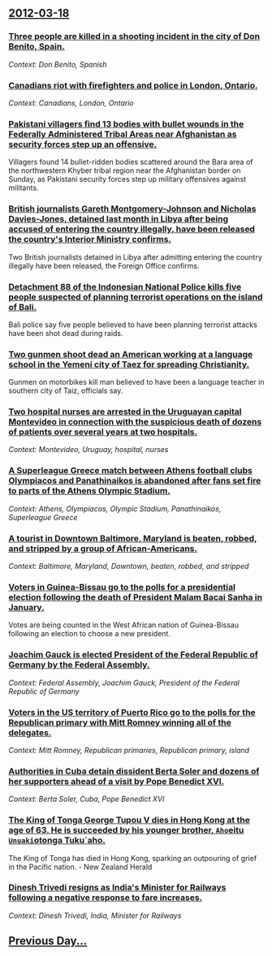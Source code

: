 ## [2012-03-18](/news/2012/03/18/index.md)

### [Three people are killed in a shooting incident in the city of Don Benito, Spain. ](/news/2012/03/18/three-people-are-killed-in-a-shooting-incident-in-the-city-of-don-benito-spain.md)
_Context: Don Benito, Spanish_

### [Canadians riot with firefighters and police in London, Ontario. ](/news/2012/03/18/canadians-riot-with-firefighters-and-police-in-london-ontario.md)
_Context: Canadians, London, Ontario_

### [Pakistani villagers find 13 bodies with bullet wounds in the Federally Administered Tribal Areas near Afghanistan as security forces step up an offensive. ](/news/2012/03/18/pakistani-villagers-find-13-bodies-with-bullet-wounds-in-the-federally-administered-tribal-areas-near-afghanistan-as-security-forces-step-up.md)
Villagers found 14 bullet-ridden bodies scattered around the Bara area of the northwestern Khyber tribal region near the Afghanistan border on Sunday, as Pakistani security forces step up military offensives against militants.

### [British journalists Gareth Montgomery-Johnson and Nicholas Davies-Jones, detained last month in Libya after being accused of entering the country illegally, have been released the country's Interior Ministry confirms. ](/news/2012/03/18/british-journalists-gareth-montgomery-johnson-and-nicholas-davies-jones-detained-last-month-in-libya-after-being-accused-of-entering-the-co.md)
Two British journalists detained in Libya after admitting entering the country illegally have been released, the Foreign Office confirms.

### [Detachment 88 of the Indonesian National Police kills five people suspected of planning terrorist operations on the island of Bali. ](/news/2012/03/18/detachment-88-of-the-indonesian-national-police-kills-five-people-suspected-of-planning-terrorist-operations-on-the-island-of-bali.md)
Bali police say five people believed to have been planning terrorist attacks have been shot dead during raids.

### [Two gunmen shoot dead an American working at a language school in the Yemeni city of Taez for spreading Christianity. ](/news/2012/03/18/two-gunmen-shoot-dead-an-american-working-at-a-language-school-in-the-yemeni-city-of-taez-for-spreading-christianity.md)
Gunmen on motorbikes kill man believed to have been a language teacher in southern city of Taiz, officials say.

### [Two hospital nurses are arrested in the Uruguayan capital Montevideo in connection with the suspicious death of dozens of patients over several years at two hospitals. ](/news/2012/03/18/two-hospital-nurses-are-arrested-in-the-uruguayan-capital-montevideo-in-connection-with-the-suspicious-death-of-dozens-of-patients-over-seve.md)
_Context: Montevideo, Uruguay, hospital, nurses_

### [A Superleague Greece match between Athens football clubs Olympiacos and Panathinaikos is abandoned after fans set fire to parts of the Athens Olympic Stadium. ](/news/2012/03/18/a-superleague-greece-match-between-athens-football-clubs-olympiacos-and-panathinaikos-is-abandoned-after-fans-set-fire-to-parts-of-the-athen.md)
_Context: Athens, Olympiacos, Olympic Stadium, Panathinaikos, Superleague Greece_

### [A tourist in Downtown Baltimore, Maryland is beaten, robbed, and stripped by a group of African-Americans. ](/news/2012/03/18/a-tourist-in-downtown-baltimore-maryland-is-beaten-robbed-and-stripped-by-a-group-of-african-americans.md)
_Context: Baltimore, Maryland, Downtown, beaten, robbed, and stripped_

### [Voters in Guinea-Bissau go to the polls for a presidential election following the death of President Malam Bacai Sanha in January. ](/news/2012/03/18/voters-in-guinea-bissau-go-to-the-polls-for-a-presidential-election-following-the-death-of-president-malam-bacai-sanha-in-january.md)
Votes are being counted in the West African nation of Guinea-Bissau following an election to choose a new president.

### [Joachim Gauck is elected President of the Federal Republic of Germany by the Federal Assembly. ](/news/2012/03/18/joachim-gauck-is-elected-president-of-the-federal-republic-of-germany-by-the-federal-assembly.md)
_Context: Federal Assembly, Joachim Gauck, President of the Federal Republic of Germany_

### [Voters in the US territory of Puerto Rico go to the polls for the Republican primary with Mitt Romney winning all of the delegates. ](/news/2012/03/18/voters-in-the-us-territory-of-puerto-rico-go-to-the-polls-for-the-republican-primary-with-mitt-romney-winning-all-of-the-delegates.md)
_Context: Mitt Romney, Republican primaries, Republican primary, island_

### [Authorities in Cuba detain dissident Berta Soler and dozens of her supporters ahead of a visit by Pope Benedict XVI. ](/news/2012/03/18/authorities-in-cuba-detain-dissident-berta-soler-and-dozens-of-her-supporters-ahead-of-a-visit-by-pope-benedict-xvi.md)
_Context: Berta Soler, Cuba, Pope Benedict XVI_

### [The King of Tonga George Tupou V dies in Hong Kong at the age of 63. He is succeeded by his younger brother, `Aho`eitu `Unuaki`otonga Tuku`aho. ](/news/2012/03/18/the-king-of-tonga-george-tupou-v-dies-in-hong-kong-at-the-age-of-63-he-is-succeeded-by-his-younger-brother-e-ahoe-eitu-e-unuakie-otonga-tu.md)
The King of Tonga has died in Hong Kong, sparking an outpouring of grief in the Pacific nation. - New Zealand Herald

### [Dinesh Trivedi resigns as India's Minister for Railways following a negative response to fare increases. ](/news/2012/03/18/dinesh-trivedi-resigns-as-india-s-minister-for-railways-following-a-negative-response-to-fare-increases.md)
_Context: Dinesh Trivedi, India, Minister for Railways_

## [Previous Day...](/news/2012/03/17/index.md)

